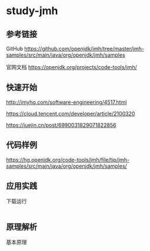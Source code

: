 # study-jmh



## 参考链接

GitHub 
https://github.com/openjdk/jmh/tree/master/jmh-samples/src/main/java/org/openjdk/jmh/samples

官网文档 
https://openjdk.org/projects/code-tools/jmh/

## 快速开始

http://imyhq.com/software-engineering/4517.html

https://cloud.tencent.com/developer/article/2100320

https://juejin.cn/post/6990031829071822856


## 代码样例 

https://hg.openjdk.org/code-tools/jmh/file/tip/jmh-samples/src/main/java/org/openjdk/jmh/samples/


## 应用实践

下载运行

```

```

## 原理解析

基本原理